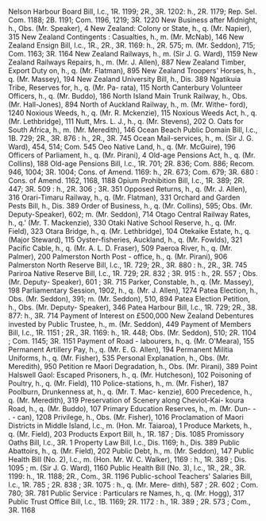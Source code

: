 Nelson Harbour Board Bill, I.c., 1R. 1199; 2R., 3R. 1202: h., 2R. 1179; Rep. Sel. Com. 1188; 2B. 1191; Com. 1196, 1219; 3R. 1220 New Business after Midnight, h., Obs. (Mr. Speaker), 4 New Zealand: Colony or State, h., q. (Mr. Napier), 315 New Zealand Contingents : Casualties, h., m. (Mr. McNab), 146 New Zealand Ensign Bill, l.c., 1R., 2R., 3R. 1169: h., 2R. 575; m. (Mr. Seddon), 715; Com. 1163; 3R. 1164 New Zealand Railways, h., m. (Sir J. G. Ward), 1159 New Zealand Railways Repairs, h., m. (Mr. J. Allen), 887 New Zealand Timber, Export Duty on, h., q. (Mr. Flatman), 895 New Zealand Troopers' Horses, h., q. (Mr. Massey), 194 New Zealand University Bill, h., Dis. 389 Ngatikuia Tribe, Reserves for, h., q. (Mr. Pa- rata), 115 North Canterbury Volunteer Officers, h., q. (Mr. Buddo), 186 North Island Main Trunk Railway, h., Obs. (Mr. Hall-Jones), 894 North of Auckland Railway, h., m. (Mr. Withe- ford), 1240 Noxious Weeds, h., q. (Mr. R. Mckenzie), 115 Noxious Weeds Act, h., q. (Mr. Lethbridge), 111 Nutt, Mrs. L. J., h., q. (Mr. Stevens), 202 O. Oats for South Africa, h., m. (Mr. Meredith), 146 Ocean Beach Public Domain Bill, l.c., 1B. 729; 2R., 3R. 876 : h., 2R., 3R. 745 Ocean Mail-services, h., m. (Sir J. G. Ward), 454, 514; Com. 545 Oeo Native Land, h., q. (Mr. McGuire), 196 Officers of Parliament, h., q. (Mr. Pirani), 4 Old-age Pensions Act, h., q. (Mr. Collins), 188 Old-age Pensions Bill, l.c., 1R. 701; 2R. 836; Com. 886; Recom. 946, 1004; 3R. 1004; Cons. of Amend. 1169: h., 2R. 673; Com. 679; 3R. 680 : Cons. of Amend. 1162, 1168, 1188 Opium Prohibition Bill, I.c., 1R. 389; 2R. 447; 3R. 509 : h., 2R. 306 ; 3R. 351 Opposed Returns, h., q. (Mr. J. Allen), 316 Orari-Timaru Railway, h., q. (Mr. Flatman), 331 Orchard and Garden Pests Bill, h., Dis. 389 Order of Business, h., q. (Mr. Collins), 595; Obs. (Mr. Deputy-Speaker), 602; m. (Mr. Seddon), 714 Otago Central Railway Rates, h., q.' (Mr. T. Mackenzie), 330 Otaki Native School Reserve, h., q. (Mr. Field), 323 Otara Bridge, h., q. (Mr. Lethbridge), 104 Otekaike Estate, h., q. (Major Steward), 115 Oyster-fisheries, Auckland, h., q. (Mr. Fowlds), 321 Pacific Cable, h., q. (Mr. A. L. D. Fraser), 509 Paeroa River, h., q. (Mr. Palmer), 200 Palmerston North Post - office, h., q. (Mr. Pirani), 906 Palmerston North Reserve Bill, l.c., 1R. 729; 2R., 3R. 880 : h., 2R., 3R. 745 Pariroa Native Reserve Bill, I.c., 1R. 729; 2R. 832 ; 3R. 915 : h., 2R. 557 ; Obs. (Mr. Deputy- Speaker), 601 ; 3R. 715 Parker, Constable, h., q. (Mr. Massey), 198 Parliamentary Session, 1902, h., q. (Mr. J. Allen), 1274 Patea Election, h., Obs. (Mr. Seddon), 391; m. (Mr. Seddon), 510, 894 Patea Election Petition, h., Obs. (Mr. Deputy- Speaker), 346 Patea Harbour Bill, l.c., 1R. 729; 2R., 38. 877: h., 3R. 714 Payment of Interest on £500,000 New Zealand Debentures invested by Public Trustee, h., m. (Mr. Seddon), 449 Payment of Members Bill, I.c., 1R. 1151 ; 2R., 3R. 1169: h., 1R. 448; Obs. (Mr. Seddon), 510; 2R. 1104 ; Com. 1145; 3R. 1151 Payment of Road - labourers, h., q. (Mr. O'Meara), 155 Permanent Artillery Pay, h., q. (Mr. E. G. Allen), 194 Permanent Militia Uniforms, h., q. (Mr. Fisher), 535 Personal Explanation, h., Obs. (Mr. Meredith), 950 Petition re Maori Degradation, h., Obs. (Mr. Pirani), 389 Point Halswell Gaol: Escaped Prisoners, h., q. (Mr. Hutcheson), 102 Poisoning of Poultry, h., q. (Mr. Field), 110 Police-stations, h., m. (Mr. Fisher), 187 Poolburn, Drunkenness at, h., q. (Mr. T. Mac- kenzie), 600 Precedence, h., q. (Mr. Meredith), 319 Preservation of Scenery along Cheviot-Kai- koura Road, h., q. (Mr. Buddo), 107 Primary Education Reserves, h., m. (Mr. Dun- \- . - can), 1208 Privilege, h., Obs. (Mr. Fisher), 1016 Proclamation of Maori Districts in Middle Island, l.c., m. (Hon. Mr. Taiaroa), 1 Produce Markets, h., q. (Mr. Field), 203 Products Export Bill, h., 1R. 187 ; Dis. 1085 Promissory Oaths Bill, I.c., 3R. 1 Property Law Bill, I.c., Dis. 1169; h., Dis. 389 Public Abattoirs, h., q. (Mr. Field), 202 Public Debt, h., m. (Mr. Seddon), 147 Public Health Bill (No. 2), l.c., m. (Hon. Mr. W. C. Walker), 1169 : h., 1R. 389 ; Dis. 1095 ; m. (Sir J. G. Ward), 1160 Public Health Bill (No. 3), l.c., 1R., 2R., 3R. 1199: h., 1R. 1188; 2R., Com., 3R. 1196 Public-school Teachers' Salaries Bill, l.c., 1R. 785 ; 2R. 838 ; 3R. 1075 : h., q. (Mr. Mere- dith), 587 ; 2R. 602 ; Com. 780; 3R. 781 Public Service : Particulars re Names, h., q. (Mr. Hogg), 317 Public Trust Office Bill, l.c., 1B. 1169; 2R. 1172 : h., 1R. 389 ; 2R. 573 ; Com., 3R. 1168 